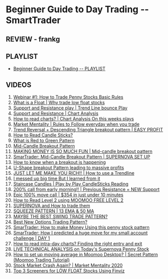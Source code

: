 # Beginner Guide to Day Trading -- SmartTrader

## REVIEW - frankg

## PLAYLIST

- [Beginner Guide to Day Trading -- PLAYLIST][playlist]

[playlist]: https://tinyurl.com/y8rq7gok

## VIDEOS

1. [Webinar #1: How to Trade Penny Stocks Basic Rules][1]
1. [What is a Float | Why trade low float stocks][2]
1. [Support and Resistance play | Trend Line bounce Play][3]
1. [Support and Resistance | Chart Analysis][4]
1. [How to read charts? | Chart Analysis On this weeks plays][5]
1. [Market Mentality | Rules to Follow everyday when you trade][6]
1. [Trend Reversal + Descending Triangle breakout pattern | EASY PROFIT][7]
1. [How to Read Candle Sticks?][8]
1. [What is Red to Green Pattern][9]
1. [Mid-Candle Breakout Pattern][10]
1. [MAKING MONEY IS SO MUCH FUN | Mid-candle breakout pattern][11]
1. [SmarTrader: Mid-Candle Breakout Pattern | SUPERNOVA SET UP][12]
1. [How to know when a breakout is happening][13]
1. [U-Shape breakout Pattern leading to massive profits][14]
1. [JUST LET ME MAKE YOU RICH!! | How to use a Trendline][15]
1. [I messed up big time But I learned from it][16]
1. [Staircase Candles | Play by Play CandleSticks Reading][18]
1. [200% call from early morning!! | Previous Resistance = NEW Support][19]
1. [Epic 100% move call | \$354 in just under 10 minutes][20]
1. [How to Read Level 2 using MOOMOO FREE LEVEL 2][21]
1. [SUPERNOVA and How to trade them][22]
1. [SQUEEZE PATTERN | 13 EMA & 50 MA][23]
1. [MAYBE THE BEST SWING TRADE PATTERN?][24]
1. [Best New Options Trading Pattern?][25]
1. [SmarTrader: How to make Money Using this penny stock pattern][26]
1. [SmarTrader: How I predicted a huge move for my small account challenge | DAY 1][27]
1. [How to read intra-day charts? Finding the right entry and exit][28]
1. [LIVE TECHNICAL ANALYSIS on Today's Supernova Penny Stock][29]
1. [How to set up moving average in Moomoo Desktop? | Secret Pattern (Moomoo Trading Tutorial)][30]
1. [Stock Market Crash Again? | Market Mentality 2020][31]
1. [Top 3 Screeners for LOW FLOAT Stocks Using Finviz][32]

[1]: https://tinyurl.com/y6uvshxg
[2]: https://tinyurl.com/yahnj5sq
[3]: https://tinyurl.com/y82fnvju
[4]: https://tinyurl.com/yb4qnqlh
[5]: https://tinyurl.com/yb9a8oek
[6]: https://tinyurl.com/y8kajkg3
[7]: https://tinyurl.com/ya3rzt63
[8]: https://tinyurl.com/y8bwcu5u
[9]: https://tinyurl.com/y8tzdq8q
[10]: https://tinyurl.com/ydecq4j8
[11]: https://tinyurl.com/y9yqnnmo
[12]: https://tinyurl.com/y7dj435d
[13]: https://tinyurl.com/ydf2ppfy
[14]: https://tinyurl.com/y9mbx6hv
[15]: https://tinyurl.com/ycp4u8e3
[16]: https://tinyurl.com/y8tnnshw
[17]: https://tinyurl.com/ybdm5g3q
[18]: https://tinyurl.com/ybdm5g3q
[19]: https://tinyurl.com/ycpp8blq
[20]: https://tinyurl.com/ybf8bxxj
[21]: https://tinyurl.com/y7sd2kl5
[22]: https://tinyurl.com/yb772z3g
[23]: https://tinyurl.com/y9hl9xjl
[24]: https://tinyurl.com/yb6v7pa6
[25]: https://tinyurl.com/y9xnfdkg
[26]: https://tinyurl.com/y8xn4tr5
[27]: https://tinyurl.com/y84eurwd
[28]: https://tinyurl.com/ybjyt9ut
[29]: https://tinyurl.com/ybh47fjn
[30]: https://tinyurl.com/ybbzadkd
[31]: https://tinyurl.com/y7q4c2a3
[32]: https://tinyurl.com/y9m2kx65
